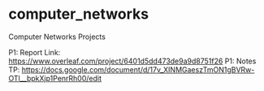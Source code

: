 # computer_networks
Computer Networks Projects

P1: Report Link: https://www.overleaf.com/project/6401d5dd473de9a9d8751f26
P1: Notes TP: https://docs.google.com/document/d/17v_XINMGaeszTmON1gBVRw-OTl__bpkXjp1PenrRh00/edit
